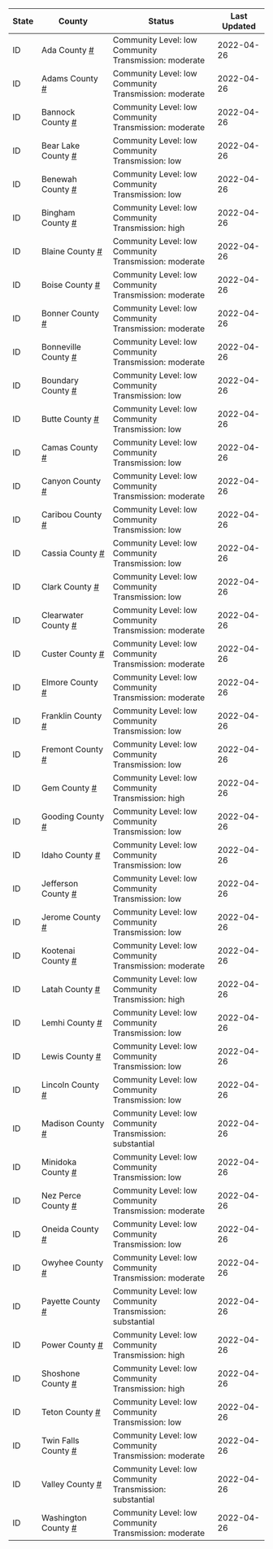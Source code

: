 State | County | Status | Last Updated
--- | --- | --- | --- 
ID | Ada County <a href="#ada_county">#</a> | <a name="ada_county"></a>Community Level: low<br/>Community Transmission: moderate | 2022-04-26
ID | Adams County <a href="#adams_county">#</a> | <a name="adams_county"></a>Community Level: low<br/>Community Transmission: moderate | 2022-04-26
ID | Bannock County <a href="#bannock_county">#</a> | <a name="bannock_county"></a>Community Level: low<br/>Community Transmission: moderate | 2022-04-26
ID | Bear Lake County <a href="#bear_lake_county">#</a> | <a name="bear_lake_county"></a>Community Level: low<br/>Community Transmission: low | 2022-04-26
ID | Benewah County <a href="#benewah_county">#</a> | <a name="benewah_county"></a>Community Level: low<br/>Community Transmission: low | 2022-04-26
ID | Bingham County <a href="#bingham_county">#</a> | <a name="bingham_county"></a>Community Level: low<br/>Community Transmission: high | 2022-04-26
ID | Blaine County <a href="#blaine_county">#</a> | <a name="blaine_county"></a>Community Level: low<br/>Community Transmission: moderate | 2022-04-26
ID | Boise County <a href="#boise_county">#</a> | <a name="boise_county"></a>Community Level: low<br/>Community Transmission: moderate | 2022-04-26
ID | Bonner County <a href="#bonner_county">#</a> | <a name="bonner_county"></a>Community Level: low<br/>Community Transmission: moderate | 2022-04-26
ID | Bonneville County <a href="#bonneville_county">#</a> | <a name="bonneville_county"></a>Community Level: low<br/>Community Transmission: moderate | 2022-04-26
ID | Boundary County <a href="#boundary_county">#</a> | <a name="boundary_county"></a>Community Level: low<br/>Community Transmission: low | 2022-04-26
ID | Butte County <a href="#butte_county">#</a> | <a name="butte_county"></a>Community Level: low<br/>Community Transmission: low | 2022-04-26
ID | Camas County <a href="#camas_county">#</a> | <a name="camas_county"></a>Community Level: low<br/>Community Transmission: low | 2022-04-26
ID | Canyon County <a href="#canyon_county">#</a> | <a name="canyon_county"></a>Community Level: low<br/>Community Transmission: moderate | 2022-04-26
ID | Caribou County <a href="#caribou_county">#</a> | <a name="caribou_county"></a>Community Level: low<br/>Community Transmission: low | 2022-04-26
ID | Cassia County <a href="#cassia_county">#</a> | <a name="cassia_county"></a>Community Level: low<br/>Community Transmission: low | 2022-04-26
ID | Clark County <a href="#clark_county">#</a> | <a name="clark_county"></a>Community Level: low<br/>Community Transmission: low | 2022-04-26
ID | Clearwater County <a href="#clearwater_county">#</a> | <a name="clearwater_county"></a>Community Level: low<br/>Community Transmission: moderate | 2022-04-26
ID | Custer County <a href="#custer_county">#</a> | <a name="custer_county"></a>Community Level: low<br/>Community Transmission: moderate | 2022-04-26
ID | Elmore County <a href="#elmore_county">#</a> | <a name="elmore_county"></a>Community Level: low<br/>Community Transmission: moderate | 2022-04-26
ID | Franklin County <a href="#franklin_county">#</a> | <a name="franklin_county"></a>Community Level: low<br/>Community Transmission: low | 2022-04-26
ID | Fremont County <a href="#fremont_county">#</a> | <a name="fremont_county"></a>Community Level: low<br/>Community Transmission: low | 2022-04-26
ID | Gem County <a href="#gem_county">#</a> | <a name="gem_county"></a>Community Level: low<br/>Community Transmission: high | 2022-04-26
ID | Gooding County <a href="#gooding_county">#</a> | <a name="gooding_county"></a>Community Level: low<br/>Community Transmission: low | 2022-04-26
ID | Idaho County <a href="#idaho_county">#</a> | <a name="idaho_county"></a>Community Level: low<br/>Community Transmission: low | 2022-04-26
ID | Jefferson County <a href="#jefferson_county">#</a> | <a name="jefferson_county"></a>Community Level: low<br/>Community Transmission: low | 2022-04-26
ID | Jerome County <a href="#jerome_county">#</a> | <a name="jerome_county"></a>Community Level: low<br/>Community Transmission: low | 2022-04-26
ID | Kootenai County <a href="#kootenai_county">#</a> | <a name="kootenai_county"></a>Community Level: low<br/>Community Transmission: moderate | 2022-04-26
ID | Latah County <a href="#latah_county">#</a> | <a name="latah_county"></a>Community Level: low<br/>Community Transmission: high | 2022-04-26
ID | Lemhi County <a href="#lemhi_county">#</a> | <a name="lemhi_county"></a>Community Level: low<br/>Community Transmission: low | 2022-04-26
ID | Lewis County <a href="#lewis_county">#</a> | <a name="lewis_county"></a>Community Level: low<br/>Community Transmission: low | 2022-04-26
ID | Lincoln County <a href="#lincoln_county">#</a> | <a name="lincoln_county"></a>Community Level: low<br/>Community Transmission: low | 2022-04-26
ID | Madison County <a href="#madison_county">#</a> | <a name="madison_county"></a>Community Level: low<br/>Community Transmission: substantial | 2022-04-26
ID | Minidoka County <a href="#minidoka_county">#</a> | <a name="minidoka_county"></a>Community Level: low<br/>Community Transmission: low | 2022-04-26
ID | Nez Perce County <a href="#nez_perce_county">#</a> | <a name="nez_perce_county"></a>Community Level: low<br/>Community Transmission: moderate | 2022-04-26
ID | Oneida County <a href="#oneida_county">#</a> | <a name="oneida_county"></a>Community Level: low<br/>Community Transmission: low | 2022-04-26
ID | Owyhee County <a href="#owyhee_county">#</a> | <a name="owyhee_county"></a>Community Level: low<br/>Community Transmission: moderate | 2022-04-26
ID | Payette County <a href="#payette_county">#</a> | <a name="payette_county"></a>Community Level: low<br/>Community Transmission: substantial | 2022-04-26
ID | Power County <a href="#power_county">#</a> | <a name="power_county"></a>Community Level: low<br/>Community Transmission: high | 2022-04-26
ID | Shoshone County <a href="#shoshone_county">#</a> | <a name="shoshone_county"></a>Community Level: low<br/>Community Transmission: high | 2022-04-26
ID | Teton County <a href="#teton_county">#</a> | <a name="teton_county"></a>Community Level: low<br/>Community Transmission: low | 2022-04-26
ID | Twin Falls County <a href="#twin_falls_county">#</a> | <a name="twin_falls_county"></a>Community Level: low<br/>Community Transmission: moderate | 2022-04-26
ID | Valley County <a href="#valley_county">#</a> | <a name="valley_county"></a>Community Level: low<br/>Community Transmission: substantial | 2022-04-26
ID | Washington County <a href="#washington_county">#</a> | <a name="washington_county"></a>Community Level: low<br/>Community Transmission: moderate | 2022-04-26
